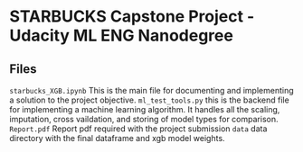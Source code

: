 # STARBUCKS Capstone Project - Udacity ML ENG Nanodegree

## Files

`starbucks_XGB.ipynb`
This is the main file for documenting and implementing a solution to the project objective. 
`ml_test_tools.py`
this is the backend file for implementing a machine learning algorithm. It handles all the scaling, imputation,
cross vaildation, and storing of model types for comparison. 
`Report.pdf`
Report pdf required with the project submission
`data`
data directory with the final dataframe and xgb model weights. 